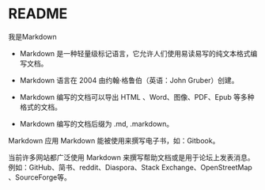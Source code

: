 # README

我是Markdown

* Markdown 是一种轻量级标记语言，它允许人们使用易读易写的纯文本格式编写文档。

* Markdown 语言在 2004 由约翰·格鲁伯（英语：John Gruber）创建。

* Markdown 编写的文档可以导出 HTML 、Word、图像、PDF、Epub 等多种格式的文档。

* Markdown 编写的文档后缀为 .md, .markdown。

Markdown 应用
Markdown 能被使用来撰写电子书，如：Gitbook。

当前许多网站都广泛使用 Markdown 来撰写帮助文档或是用于论坛上发表消息。例如：GitHub、简书、reddit、Diaspora、Stack Exchange、OpenStreetMap 、SourceForge等。
